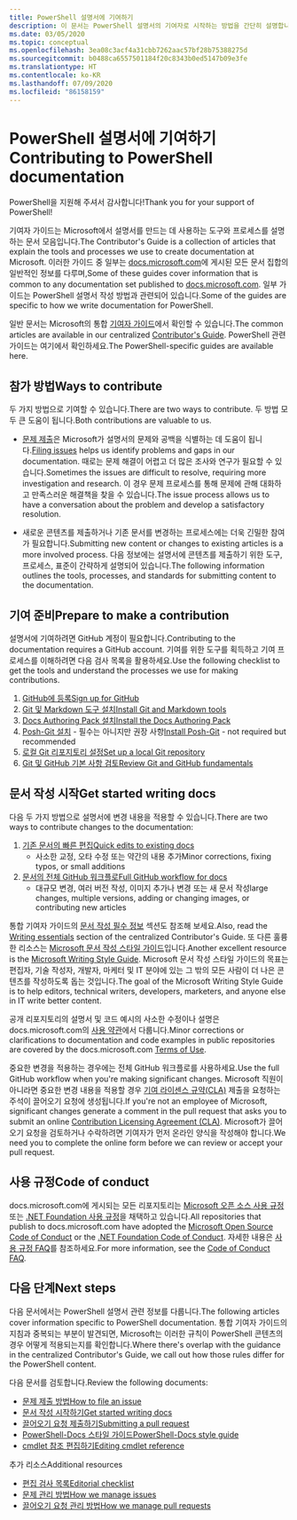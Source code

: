 ```yaml
---
title: PowerShell 설명서에 기여하기
description: 이 문서는 PowerShell 설명서의 기여자로 시작하는 방법을 간단히 설명합니다.
ms.date: 03/05/2020
ms.topic: conceptual
ms.openlocfilehash: 3ea08c3acf4a31cbb7262aac57bf28b75388275d
ms.sourcegitcommit: b0488ca6557501184f20c8343b0ed5147b09e3fe
ms.translationtype: HT
ms.contentlocale: ko-KR
ms.lasthandoff: 07/09/2020
ms.locfileid: "86158159"
---
```

# <a name="contributing-to-powershell-documentation"></a><span data-ttu-id="1e012-103">PowerShell 설명서에 기여하기</span><span class="sxs-lookup"><span data-stu-id="1e012-103">Contributing to PowerShell documentation</span></span>

<span data-ttu-id="1e012-104">PowerShell을 지원해 주셔서 감사합니다!</span><span class="sxs-lookup"><span data-stu-id="1e012-104">Thank you for your support of PowerShell!</span></span>

<span data-ttu-id="1e012-105">기여자 가이드는 Microsoft에서 설명서를 만드는 데 사용하는 도구와 프로세스를 설명하는 문서 모음입니다.</span><span class="sxs-lookup"><span data-stu-id="1e012-105">The Contributor's Guide is a collection of articles that explain the tools and processes we use to create documentation at Microsoft.</span></span> <span data-ttu-id="1e012-106">이러한 가이드 중 일부는 [docs.microsoft.com][docs]에 게시된 모든 문서 집합의 일반적인 정보를 다루며,</span><span class="sxs-lookup"><span data-stu-id="1e012-106">Some of these guides cover information that is common to any documentation set published to [docs.microsoft.com][docs].</span></span> <span data-ttu-id="1e012-107">일부 가이드는 PowerShell 설명서 작성 방법과 관련되어 있습니다.</span><span class="sxs-lookup"><span data-stu-id="1e012-107">Some of the guides are specific to how we write documentation for PowerShell.</span></span>

<span data-ttu-id="1e012-108">일반 문서는 Microsoft의 통합 [기여자 가이드][contribute]에서 확인할 수 있습니다.</span><span class="sxs-lookup"><span data-stu-id="1e012-108">The common articles are available in our centralized [Contributor's Guide][contribute].</span></span> <span data-ttu-id="1e012-109">PowerShell 관련 가이드는 여기에서 확인하세요.</span><span class="sxs-lookup"><span data-stu-id="1e012-109">The PowerShell-specific guides are available here.</span></span>

## <a name="ways-to-contribute"></a><span data-ttu-id="1e012-110">참가 방법</span><span class="sxs-lookup"><span data-stu-id="1e012-110">Ways to contribute</span></span>

<span data-ttu-id="1e012-111">두 가지 방법으로 기여할 수 있습니다.</span><span class="sxs-lookup"><span data-stu-id="1e012-111">There are two ways to contribute.</span></span> <span data-ttu-id="1e012-112">두 방법 모두 큰 도움이 됩니다.</span><span class="sxs-lookup"><span data-stu-id="1e012-112">Both contributions are valuable to us.</span></span>

- <span data-ttu-id="1e012-113">[문제 제출][file-an-issue]은 Microsoft가 설명서의 문제와 공백을 식별하는 데 도움이 됩니다.</span><span class="sxs-lookup"><span data-stu-id="1e012-113">[Filing issues][file-an-issue] helps us identify problems and gaps in our documentation.</span></span> <span data-ttu-id="1e012-114">때로는 문제 해결이 어렵고 더 많은 조사와 연구가 필요할 수 있습니다.</span><span class="sxs-lookup"><span data-stu-id="1e012-114">Sometimes the issues are difficult to resolve, requiring more investigation and research.</span></span> <span data-ttu-id="1e012-115">이 경우 문제 프로세스를 통해 문제에 관해 대화하고 만족스러운 해결책을 찾을 수 있습니다.</span><span class="sxs-lookup"><span data-stu-id="1e012-115">The issue process allows us to have a conversation about the problem and develop a satisfactory resolution.</span></span>

- <span data-ttu-id="1e012-116">새로운 콘텐츠를 제출하거나 기존 문서를 변경하는 프로세스에는 더욱 긴밀한 참여가 필요합니다.</span><span class="sxs-lookup"><span data-stu-id="1e012-116">Submitting new content or changes to existing articles is a more involved process.</span></span> <span data-ttu-id="1e012-117">다음 정보에는 설명서에 콘텐츠를 제출하기 위한 도구, 프로세스, 표준이 간략하게 설명되어 있습니다.</span><span class="sxs-lookup"><span data-stu-id="1e012-117">The following information outlines the tools, processes, and standards for submitting content to the documentation.</span></span>

## <a name="prepare-to-make-a-contribution"></a><span data-ttu-id="1e012-118">기여 준비</span><span class="sxs-lookup"><span data-stu-id="1e012-118">Prepare to make a contribution</span></span>

<span data-ttu-id="1e012-119">설명서에 기여하려면 GitHub 계정이 필요합니다.</span><span class="sxs-lookup"><span data-stu-id="1e012-119">Contributing to the documentation requires a GitHub account.</span></span> <span data-ttu-id="1e012-120">기여를 위한 도구를 획득하고 기여 프로세스를 이해하려면 다음 검사 목록을 활용하세요.</span><span class="sxs-lookup"><span data-stu-id="1e012-120">Use the following checklist to get the tools and understand the processes we use for making contributions.</span></span>

1. [<span data-ttu-id="1e012-121">GitHub에 등록</span><span class="sxs-lookup"><span data-stu-id="1e012-121">Sign up for GitHub</span></span>](/contribute/get-started-setup-github)
1. [<span data-ttu-id="1e012-122">Git 및 Markdown 도구 설치</span><span class="sxs-lookup"><span data-stu-id="1e012-122">Install Git and Markdown tools</span></span>](/contribute/get-started-setup-tools)
1. [<span data-ttu-id="1e012-123">Docs Authoring Pack 설치</span><span class="sxs-lookup"><span data-stu-id="1e012-123">Install the Docs Authoring Pack</span></span>](/contribute/how-to-write-docs-auth-pack)
1. <span data-ttu-id="1e012-124">[Posh-Git 설치][posh-git] - 필수는 아니지만 권장 사항</span><span class="sxs-lookup"><span data-stu-id="1e012-124">[Install Posh-Git][posh-git] - not required but recommended</span></span>
1. [<span data-ttu-id="1e012-125">로컬 Git 리포지토리 설정</span><span class="sxs-lookup"><span data-stu-id="1e012-125">Set up a local Git repository</span></span>](/contribute/get-started-setup-local)
1. [<span data-ttu-id="1e012-126">Git 및 GitHub 기본 사항 검토</span><span class="sxs-lookup"><span data-stu-id="1e012-126">Review Git and GitHub fundamentals</span></span>](/contribute/git-github-fundamentals)

## <a name="get-started-writing-docs"></a><span data-ttu-id="1e012-127">문서 작성 시작</span><span class="sxs-lookup"><span data-stu-id="1e012-127">Get started writing docs</span></span>

<span data-ttu-id="1e012-128">다음 두 가지 방법으로 설명서에 변경 내용을 적용할 수 있습니다.</span><span class="sxs-lookup"><span data-stu-id="1e012-128">There are two ways to contribute changes to the documentation:</span></span>

1. [<span data-ttu-id="1e012-129">기존 문서의 빠른 편집</span><span class="sxs-lookup"><span data-stu-id="1e012-129">Quick edits to existing docs</span></span>](/contribute/#quick-edits-to-existing-documents)
   - <span data-ttu-id="1e012-130">사소한 교정, 오타 수정 또는 약간의 내용 추가</span><span class="sxs-lookup"><span data-stu-id="1e012-130">Minor corrections, fixing typos, or small additions</span></span>
1. [<span data-ttu-id="1e012-131">문서의 전체 GitHub 워크플로</span><span class="sxs-lookup"><span data-stu-id="1e012-131">Full GitHub workflow for docs</span></span>](/contribute/how-to-write-workflows-major)
   - <span data-ttu-id="1e012-132">대규모 변경, 여러 버전 작성, 이미지 추가나 변경 또는 새 문서 작성</span><span class="sxs-lookup"><span data-stu-id="1e012-132">large changes, multiple versions, adding or changing images, or contributing new articles</span></span>

<span data-ttu-id="1e012-133">통합 기여자 가이드의 [문서 작성 필수 정보](/contribute/style-quick-start) 섹션도 참조해 보세요.</span><span class="sxs-lookup"><span data-stu-id="1e012-133">Also, read the [Writing essentials](/contribute/style-quick-start) section of the centralized Contributor's Guide.</span></span> <span data-ttu-id="1e012-134">또 다른 훌륭한 리소스는 [Microsoft 문서 작성 스타일 가이드][style-guide]입니다.</span><span class="sxs-lookup"><span data-stu-id="1e012-134">Another excellent resource is the [Microsoft Writing Style Guide][style-guide].</span></span> <span data-ttu-id="1e012-135">Microsoft 문서 작성 스타일 가이드의 목표는 편집자, 기술 작성자, 개발자, 마케터 및 IT 분야에 있는 그 밖의 모든 사람이 더 나은 콘텐츠를 작성하도록 돕는 것입니다.</span><span class="sxs-lookup"><span data-stu-id="1e012-135">The goal of the Microsoft Writing Style Guide is to help editors, technical writers, developers, marketers, and anyone else in IT write better content.</span></span>

<span data-ttu-id="1e012-136">공개 리포지토리의 설명서 및 코드 예시의 사소한 수정이나 설명은 docs.microsoft.com의 [사용 약관][terms-of-use]에서 다룹니다.</span><span class="sxs-lookup"><span data-stu-id="1e012-136">Minor corrections or clarifications to documentation and code examples in public repositories are covered by the docs.microsoft.com [Terms of Use][terms-of-use].</span></span>

<span data-ttu-id="1e012-137">중요한 변경을 적용하는 경우에는 전체 GitHub 워크플로를 사용하세요.</span><span class="sxs-lookup"><span data-stu-id="1e012-137">Use the full GitHub workflow when you're making significant changes.</span></span> <span data-ttu-id="1e012-138">Microsoft 직원이 아니라면 중요한 변경 내용을 적용할 경우 [기여 라이센스 규약(CLA)][cla] 제출을 요청하는 주석이 끌어오기 요청에 생성됩니다.</span><span class="sxs-lookup"><span data-stu-id="1e012-138">If you're not an employee of Microsoft, significant changes generate a comment in the pull request that asks you to submit an online [Contribution Licensing Agreement (CLA)][cla].</span></span> <span data-ttu-id="1e012-139">Microsoft가 끌어오기 요청을 검토하거나 수락하려면 기여자가 먼저 온라인 양식을 작성해야 합니다.</span><span class="sxs-lookup"><span data-stu-id="1e012-139">We need you to complete the online form before we can review or accept your pull request.</span></span>

## <a name="code-of-conduct"></a><span data-ttu-id="1e012-140">사용 규정</span><span class="sxs-lookup"><span data-stu-id="1e012-140">Code of conduct</span></span>

<span data-ttu-id="1e012-141">docs.microsoft.com에 게시되는 모든 리포지토리는 [Microsoft 오픈 소스 사용 규정](https://opensource.microsoft.com/codeofconduct/) 또는 [.NET Foundation 사용 규정](https://dotnetfoundation.org/code-of-conduct)을 채택하고 있습니다.</span><span class="sxs-lookup"><span data-stu-id="1e012-141">All repositories that publish to docs.microsoft.com have adopted the [Microsoft Open Source Code of Conduct](https://opensource.microsoft.com/codeofconduct/) or the [.NET Foundation Code of Conduct](https://dotnetfoundation.org/code-of-conduct).</span></span> <span data-ttu-id="1e012-142">자세한 내용은 [사용 규정 FAQ](https://opensource.microsoft.com/codeofconduct/faq/)를 참조하세요.</span><span class="sxs-lookup"><span data-stu-id="1e012-142">For more information, see the [Code of Conduct FAQ](https://opensource.microsoft.com/codeofconduct/faq/).</span></span>

## <a name="next-steps"></a><span data-ttu-id="1e012-143">다음 단계</span><span class="sxs-lookup"><span data-stu-id="1e012-143">Next steps</span></span>

<span data-ttu-id="1e012-144">다음 문서에서는 PowerShell 설명서 관련 정보를 다룹니다.</span><span class="sxs-lookup"><span data-stu-id="1e012-144">The following articles cover information specific to PowerShell documentation.</span></span> <span data-ttu-id="1e012-145">통합 기여자 가이드의 지침과 중복되는 부분이 발견되면, Microsoft는 이러한 규칙이 PowerShell 콘텐츠의 경우 어떻게 적용되는지를 확인합니다.</span><span class="sxs-lookup"><span data-stu-id="1e012-145">Where there's overlap with the guidance in the centralized Contributor's Guide, we call out how those rules differ for the PowerShell content.</span></span>

<span data-ttu-id="1e012-146">다음 문서를 검토합니다.</span><span class="sxs-lookup"><span data-stu-id="1e012-146">Review the following documents:</span></span>

- [<span data-ttu-id="1e012-147">문제 제출 방법</span><span class="sxs-lookup"><span data-stu-id="1e012-147">How to file an issue</span></span>](file-an-issue.md)
- [<span data-ttu-id="1e012-148">문서 작성 시작하기</span><span class="sxs-lookup"><span data-stu-id="1e012-148">Get started writing docs</span></span>](get-started-writing.md)
- [<span data-ttu-id="1e012-149">끌어오기 요청 제출하기</span><span class="sxs-lookup"><span data-stu-id="1e012-149">Submitting a pull request</span></span>](pull-requests.md)
- [<span data-ttu-id="1e012-150">PowerShell-Docs 스타일 가이드</span><span class="sxs-lookup"><span data-stu-id="1e012-150">PowerShell-Docs style guide</span></span>](powershell-style-guide.md)
- [<span data-ttu-id="1e012-151">cmdlet 참조 편집하기</span><span class="sxs-lookup"><span data-stu-id="1e012-151">Editing cmdlet reference</span></span>](editing-cmdlet-ref.md)

<span data-ttu-id="1e012-152">추가 리소스</span><span class="sxs-lookup"><span data-stu-id="1e012-152">Additional resources</span></span>

- [<span data-ttu-id="1e012-153">편집 검사 목록</span><span class="sxs-lookup"><span data-stu-id="1e012-153">Editorial checklist</span></span>](editorial-checklist.md)
- [<span data-ttu-id="1e012-154">문제 관리 방법</span><span class="sxs-lookup"><span data-stu-id="1e012-154">How we manage issues</span></span>](managing-issues.md)
- [<span data-ttu-id="1e012-155">끌어오기 요청 관리 방법</span><span class="sxs-lookup"><span data-stu-id="1e012-155">How we manage pull requests</span></span>](managing-pull-requests.md)

<!--link refs-->
[cla]: https://cla.microsoft.com/
[contribute]: /contribute/
[docs]: https://docs.microsoft.com/
[file-an-issue]: file-an-issue.md
[posh-git]: https://www.powershellgallery.com/packages/posh-git
[psdocs]: /powershell
[style-guide]: /style-guide/welcome/
[terms-of-use]: /legal/termsofuse
